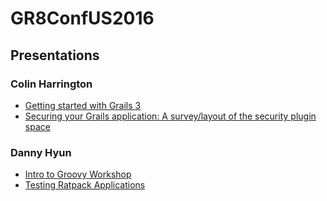 # GR8ConfUS2016

## Presentations
### Colin Harrington
* [Getting started with Grails 3](http://slides.com/colinharrington/getting-started-with-grails-3-gr8confus-2016)
* [Securing your Grails application: A survey/layout of the security plugin space](http://slides.com/colinharrington/springsecuritysurvey-gr8conf-us-2016)

### Danny Hyun
* [Intro to Groovy Workshop](https://danhyun.github.io/2016-gr8conf-groovy-workshop/)
* [Testing Ratpack Applications](https://danhyun.github.io/2016-gr8confus-testing-ratpack-apps/)
